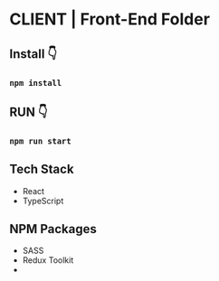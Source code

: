 # CLIENT | Front-End Folder

## Install 👇

### `npm install`

## RUN 👇

### `npm run start`

## Tech Stack

- React
- TypeScript

## NPM Packages

- SASS
- Redux Toolkit
-
